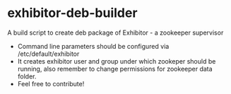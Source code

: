 exhibitor-deb-builder
=====================

A build script to create deb package of Exhibitor - a zookeeper supervisor

* Command line parameters should be configured via /etc/default/exhibitor
* It creates exhibitor user and group under which zookeper should be running, also remember to change permissions for zookeeper data folder.
* Feel free to contribute!
